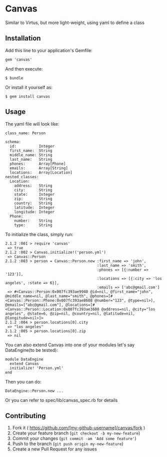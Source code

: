 # Canvas

Similar to Virtus, but more light-weight, using yaml to define a class

## Installation

Add this line to your application's Gemfile:

    gem 'canvas'

And then execute:

    $ bundle

Or install it yourself as:

    $ gem install canvas

## Usage

The yaml file will look like:
````
class_name: Person

schema:
  id:          Integer
  first_name:  String
  middle_name: String
  last_name:   String
  phones:      Array[Phone]
  emails:      Array[String]
  locations:   Array[Location]
nested_classes:
  Location:
    address:   String
    city:      String
    state:     Integer
    zip:       String
    country:   String
    latitude:  Integer
    longitude: Integer
  Phone:
    number:    String
    type:      String
````
To initialize the class, simply run:
````
2.1.2 :001 > require 'canvas'
 => true
2.1.2 :002 > Canvas.initialize!('person.yml')
 => Canvas::Person
2.1.2 :003 > person = Canvas::Person.new :first_name => 'john',
                                         :last_name => 'smith',
                                         :phones => [{:number => '123'}],
                                         :locations => [{:city => 'los angeles', :state => 6}],
                                         :emails => ['abc@gmail.com']
 => #<Canvas::Person:0x007fc393ae9940 @id=nil, @first_name="john", @middle_name=nil, @last_name="smith", @phones=[#<Canvas::Person::Phone:0x007fc393ae8608 @number="123", @type=nil>], @emails=["abc@gmail.com"], @locations=[#<Canvas::Person::Location:0x007fc393ae3608 @address=nil, @city="los angeles", @state=6, @zip=nil, @country=nil, @latitude=nil, @longitude=nil>]>
2.1.2 :004 > person.locations[0].city
 => "los angeles"
2.1.2 :005 > person.locations[0].zip
 => nil

````
You can also extend Canvas into one of your modules let's say DataEngine(to be tested):

````
module DataEngine
  extend Canvas
  initialize! 'Person.yml'
end
````
Then you can do:
````
DataEngine::Person.new ...
````

Or you can refer to spec/lib/canvas_spec.rb for details
## Contributing

1. Fork it ( https://github.com/[my-github-username]/canvas/fork )
2. Create your feature branch (`git checkout -b my-new-feature`)
3. Commit your changes (`git commit -am 'Add some feature'`)
4. Push to the branch (`git push origin my-new-feature`)
5. Create a new Pull Request for any issues
